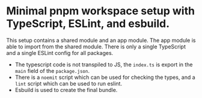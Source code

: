 # Minimal pnpm workspace setup with TypeScript, ESLint, and esbuild.

This setup contains a shared module and an app module. The app module is able to import from the shared module. There is only a single TypeScript and a single ESLint config for all packages.

* The typescript code is not transpiled to JS, the `index.ts` is export in the `main` field of the `package.json`. 
* There is a `noemit` script which can be used for checking the types, and a `lint` script which can be used to run eslint.
* Esbuild is used to create the final bundle.
